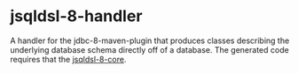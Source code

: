 # jsqldsl-8-handler

A handler for the jdbc-8-maven-plugin that produces classes describing the underlying database schema directly off of a database.  The generated code requires that the [jsqldsl-8-core](https://github.com/graeme-lockley/jsqldsl-8-core).
